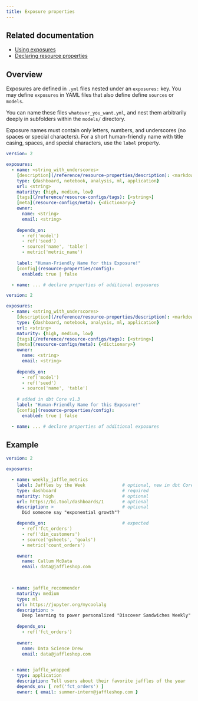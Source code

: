 ```yaml
---
title: Exposure properties
---
```


## Related documentation
- [Using exposures](/docs/build/exposures)
- [Declaring resource properties](/reference/configs-and-properties)

## Overview
Exposures are defined in `.yml` files nested under an `exposures:` key. You may define `exposures` in YAML files that also define define `sources` or `models`.

You can name these files `whatever_you_want.yml`, and nest them arbitrarily deeply in subfolders within the `models/` directory.

<VersionBlock firstVersion="1.3">

Exposure names must contain only letters, numbers, and underscores (no spaces or special characters). For a short human-friendly name with title casing, spaces, and special characters, use the `label` property.

</VersionBlock>

<VersionBlock firstVersion="1.4">

<File name='models/<filename>.yml'>

```yml
version: 2

exposures:
  - name: <string_with_underscores>
    [description](/reference/resource-properties/description): <markdown_string>
    type: {dashboard, notebook, analysis, ml, application}
    url: <string>
    maturity: {high, medium, low}
    [tags](/reference/resource-configs/tags): [<string>]
    [meta](resource-configs/meta): {<dictionary>}
    owner:
      name: <string>
      email: <string>
    
    depends_on:
      - ref('model')
      - ref('seed')
      - source('name', 'table')
      - metric('metric_name')
      
    label: "Human-Friendly Name for this Exposure!"
    [config](resource-properties/config):
      enabled: true | false

  - name: ... # declare properties of additional exposures
```
</File>

</VersionBlock>

<VersionBlock lastVersion="1.3">

<File name='models/<filename>.yml'>

```yml
version: 2

exposures:
  - name: <string_with_underscores>
    [description](/reference/resource-properties/description): <markdown_string>
    type: {dashboard, notebook, analysis, ml, application}
    url: <string>
    maturity: {high, medium, low}
    [tags](/reference/resource-configs/tags): [<string>]
    [meta](resource-configs/meta): {<dictionary>}
    owner:
      name: <string>
      email: <string>
    
    depends_on:
      - ref('model')
      - ref('seed')
      - source('name', 'table')
      
    # added in dbt Core v1.3
    label: "Human-Friendly Name for this Exposure!"
    [config](resource-properties/config):
      enabled: true | false

  - name: ... # declare properties of additional exposures
```
</File>

</VersionBlock>

## Example

<File name='models/jaffle/exposures.yml'>

```yaml
version: 2

exposures:

  - name: weekly_jaffle_metrics
    label: Jaffles by the Week              # optional, new in dbt Core v1.3
    type: dashboard                         # required
    maturity: high                          # optional
    url: https://bi.tool/dashboards/1       # optional
    description: >                          # optional
      Did someone say "exponential growth"?

    depends_on:                             # expected
      - ref('fct_orders')
      - ref('dim_customers')
      - source('gsheets', 'goals')
      - metric('count_orders')

    owner:
      name: Callum McData
      email: data@jaffleshop.com


      
  - name: jaffle_recommender
    maturity: medium
    type: ml
    url: https://jupyter.org/mycoolalg
    description: >
      Deep learning to power personalized "Discover Sandwiches Weekly"
    
    depends_on:
      - ref('fct_orders')
      
    owner:
      name: Data Science Drew
      email: data@jaffleshop.com

      
  - name: jaffle_wrapped
    type: application
    description: Tell users about their favorite jaffles of the year
    depends_on: [ ref('fct_orders') ]
    owner: { email: summer-intern@jaffleshop.com }
```

</File>
